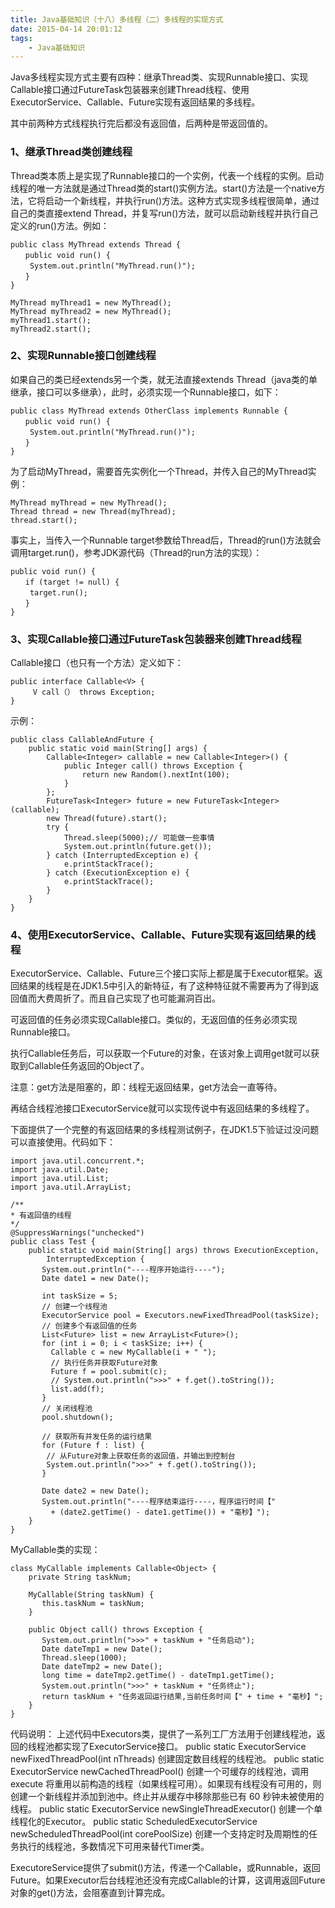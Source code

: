 ```yaml
---
title: Java基础知识（十八）多线程（二）多线程的实现方式
date: 2015-04-14 20:01:12
tags: 
	- Java基础知识
---
```


Java多线程实现方式主要有四种：继承Thread类、实现Runnable接口、实现Callable接口通过FutureTask包装器来创建Thread线程、使用ExecutorService、Callable、Future实现有返回结果的多线程。

其中前两种方式线程执行完后都没有返回值，后两种是带返回值的。

### 1、继承Thread类创建线程
Thread类本质上是实现了Runnable接口的一个实例，代表一个线程的实例。启动线程的唯一方法就是通过Thread类的start()实例方法。start()方法是一个native方法，它将启动一个新线程，并执行run()方法。这种方式实现多线程很简单，通过自己的类直接extend Thread，并复写run()方法，就可以启动新线程并执行自己定义的run()方法。例如：

	public class MyThread extends Thread {  
	　　public void run() {  
	　　 System.out.println("MyThread.run()");  
	　　}  
	}  
	 
	MyThread myThread1 = new MyThread();  
	MyThread myThread2 = new MyThread();  
	myThread1.start();  
	myThread2.start();  

### 2、实现Runnable接口创建线程
如果自己的类已经extends另一个类，就无法直接extends Thread（java类的单继承，接口可以多继承），此时，必须实现一个Runnable接口，如下：

	public class MyThread extends OtherClass implements Runnable {  
	　　public void run() {  
	　　 System.out.println("MyThread.run()");  
	　　}  
	}  

为了启动MyThread，需要首先实例化一个Thread，并传入自己的MyThread实例：

	MyThread myThread = new MyThread();  
	Thread thread = new Thread(myThread);  
	thread.start();  

事实上，当传入一个Runnable target参数给Thread后，Thread的run()方法就会调用target.run()，参考JDK源代码（Thread的run方法的实现）：

	public void run() {  
	　　if (target != null) {  
	　　 target.run();  
	　　}  
	}  

### 3、实现Callable接口通过FutureTask包装器来创建Thread线程

Callable接口（也只有一个方法）定义如下：   

	public interface Callable<V> { 
 		 V call（） throws Exception;   
	} 
示例：
	
	public class CallableAndFuture {
	    public static void main(String[] args) {
	        Callable<Integer> callable = new Callable<Integer>() {
	            public Integer call() throws Exception {
	                return new Random().nextInt(100);
	            }
	        };
	        FutureTask<Integer> future = new FutureTask<Integer>(callable);
	        new Thread(future).start();
	        try {
	            Thread.sleep(5000);// 可能做一些事情
	            System.out.println(future.get());
	        } catch (InterruptedException e) {
	            e.printStackTrace();
	        } catch (ExecutionException e) {
	            e.printStackTrace();
	        }
	    }
	}	


### 4、使用ExecutorService、Callable、Future实现有返回结果的线程

ExecutorService、Callable、Future三个接口实际上都是属于Executor框架。返回结果的线程是在JDK1.5中引入的新特征，有了这种特征就不需要再为了得到返回值而大费周折了。而且自己实现了也可能漏洞百出。

可返回值的任务必须实现Callable接口。类似的，无返回值的任务必须实现Runnable接口。

执行Callable任务后，可以获取一个Future的对象，在该对象上调用get就可以获取到Callable任务返回的Object了。

注意：get方法是阻塞的，即：线程无返回结果，get方法会一直等待。

再结合线程池接口ExecutorService就可以实现传说中有返回结果的多线程了。

下面提供了一个完整的有返回结果的多线程测试例子，在JDK1.5下验证过没问题可以直接使用。代码如下：


	import java.util.concurrent.*;  
	import java.util.Date;  
	import java.util.List;  
	import java.util.ArrayList;  
	  
	/** 
	* 有返回值的线程 
	*/  
	@SuppressWarnings("unchecked")  
	public class Test {  
		public static void main(String[] args) throws ExecutionException,  
		    InterruptedException {  
		   System.out.println("----程序开始运行----");  
		   Date date1 = new Date();  
		  
		   int taskSize = 5;  
		   // 创建一个线程池  
		   ExecutorService pool = Executors.newFixedThreadPool(taskSize);  
		   // 创建多个有返回值的任务  
		   List<Future> list = new ArrayList<Future>();  
		   for (int i = 0; i < taskSize; i++) {  
		     Callable c = new MyCallable(i + " ");  
		     // 执行任务并获取Future对象  
		     Future f = pool.submit(c);  
		     // System.out.println(">>>" + f.get().toString());  
		     list.add(f);  
		   }  
		   // 关闭线程池  
		   pool.shutdown();  
		  
		   // 获取所有并发任务的运行结果  
		   for (Future f : list) {  
		    // 从Future对象上获取任务的返回值，并输出到控制台  
		    System.out.println(">>>" + f.get().toString());  
		   }  
		  
		   Date date2 = new Date();  
		   System.out.println("----程序结束运行----，程序运行时间【"  
		     + (date2.getTime() - date1.getTime()) + "毫秒】");  
		}  
	}  
	
MyCallable类的实现：
	  
	class MyCallable implements Callable<Object> {  
		private String taskNum;  
		  
		MyCallable(String taskNum) {  
		   this.taskNum = taskNum;  
		}  
  
		public Object call() throws Exception {  
		   System.out.println(">>>" + taskNum + "任务启动");  
		   Date dateTmp1 = new Date();  
		   Thread.sleep(1000);  
		   Date dateTmp2 = new Date();  
		   long time = dateTmp2.getTime() - dateTmp1.getTime();  
		   System.out.println(">>>" + taskNum + "任务终止");  
		   return taskNum + "任务返回运行结果,当前任务时间【" + time + "毫秒】";  
		}  
	}  


代码说明：
上述代码中Executors类，提供了一系列工厂方法用于创建线程池，返回的线程池都实现了ExecutorService接口。
public static ExecutorService newFixedThreadPool(int nThreads) 
创建固定数目线程的线程池。
public static ExecutorService newCachedThreadPool() 
创建一个可缓存的线程池，调用execute 将重用以前构造的线程（如果线程可用）。如果现有线程没有可用的，则创建一个新线程并添加到池中。终止并从缓存中移除那些已有 60 秒钟未被使用的线程。
public static ExecutorService newSingleThreadExecutor() 
创建一个单线程化的Executor。
public static ScheduledExecutorService newScheduledThreadPool(int corePoolSize) 
创建一个支持定时及周期性的任务执行的线程池，多数情况下可用来替代Timer类。

ExecutoreService提供了submit()方法，传递一个Callable，或Runnable，返回Future。如果Executor后台线程池还没有完成Callable的计算，这调用返回Future对象的get()方法，会阻塞直到计算完成。